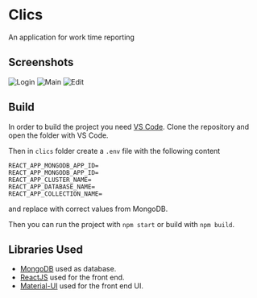 # Clics

An application for work time reporting

## Screenshots

![Login](https://user-images.githubusercontent.com/10371312/56020922-f010bf00-5d10-11e9-8297-3e47d4d7cdc8.PNG)
![Main](https://user-images.githubusercontent.com/10371312/56020923-f010bf00-5d10-11e9-971c-da0879d3e25f.PNG)
![Edit](https://user-images.githubusercontent.com/10371312/56020924-f0a95580-5d10-11e9-9d1e-74fcc7dde6de.PNG)

## Build

In order to build the project you need [VS Code](https://code.visualstudio.com/).
Clone the repository and open the folder with VS Code.

Then in `clics` folder create a `.env` file with the following content

```
REACT_APP_MONGODB_APP_ID=
REACT_APP_MONGODB_APP_ID=
REACT_APP_CLUSTER_NAME=
REACT_APP_DATABASE_NAME=
REACT_APP_COLLECTION_NAME=
```

and replace with correct values from MongoDB.

Then you can run the project with `npm start` or build with `npm build`.

## Libraries Used

-   [MongoDB](https://cloud.mongodb.com) used as database.
-   [ReactJS](https://reactjs.org/) used for the front end.
-   [Material-UI](https://mui.com/) used for the front end UI.

